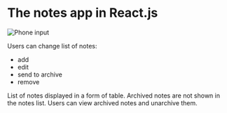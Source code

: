 # The notes app in React.js
![Phone input](./examples/react-arhivePost.gif)

Users can change list of notes:
- add
- edit 
- send to archive
- remove 

List of notes displayed in a form of table.
Archived notes are not shown in the notes list. Users can view archived notes and unarchive them.


